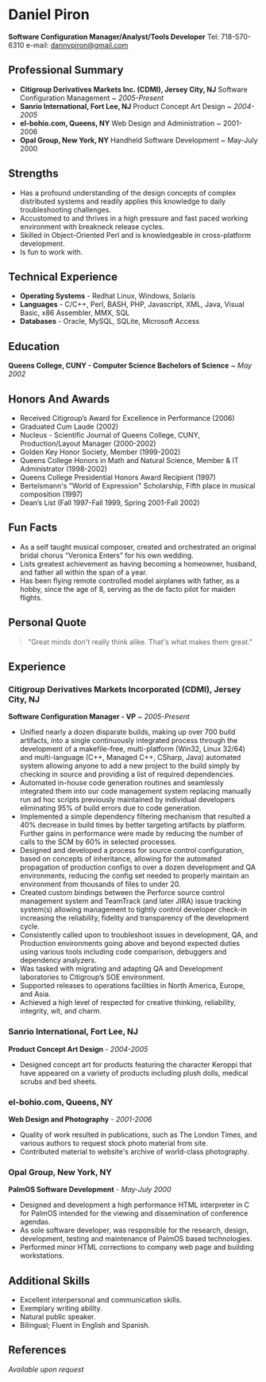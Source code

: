 # Daniel Piron
**Software Configuration Manager/Analyst/Tools Developer**
Tel: 718-570-6310
e-mail: dannypiron@gmail.com

## Professional Summary
* **Citigroup Derivatives Markets Inc. (CDMI), Jersey City, NJ**
  Software Configuration Management ~ *2005-Present*
* **Sanrio International, Fort Lee, NJ**
  Product Concept Art Design ~ *2004-2005*
* **el-bohio.com, Queens, NY**
  Web Design and Administration ~ 2001-2006
* **Opal Group, New York, NY**
  Handheld Software Development ~ May-July 2000

## Strengths
* Has a profound understanding of the design concepts of complex distributed systems and readily applies this knowledge to daily troubleshooting challenges.
* Accustomed to and thrives in a high pressure and fast paced working environment with breakneck release cycles.
* Skilled in Object-Oriented Perl and is knowledgeable in cross-platform development.
* Is fun to work with.

## Technical Experience

* **Operating Systems** - Redhat Linux, Windows, Solaris
* **Languages** - C/C++, Perl, BASH, PHP, Javascript, XML, Java, Visual Basic, x86 Assembler, MMX, SQL
* **Databases** - Oracle, MySQL, SQLite, Microsoft Access

## Education
**Queens College, CUNY - Computer Science Bachelors of Science** ~ *May 2002*

## Honors And Awards
* Received Citigroup’s Award for Excellence in Performance (2006)
* Graduated Cum Laude (2002)
* Nucleus - Scientific Journal of Queens College, CUNY, Production/Layout Manager (2000-2002)
* Golden Key Honor Society, Member (1999-2002)
* Queens College Honors in Math and Natural Science, Member & IT Administrator (1998-2002)
* Queens College Presidential Honors Award Recipient (1997)
* Bertelsmann's "World of Expression" Scholarship, Fifth place in musical composition (1997)
* Dean’s List (Fall 1997-Fall 1999, Spring 2001-Fall 2002)

## Fun Facts
* As a self taught musical composer, created and orchestrated an original bridal chorus “Veronica Enters” for his own wedding.
* Lists greatest achievement as having becoming a homeowner, husband, and father all within the span of a year.
* Has been flying remote controlled model airplanes with father, as a hobby, since the age of 8, serving as the de facto pilot for maiden flights.

## Personal Quote
> "Great minds don't really think alike. That's what makes them great."

## Experience
### Citigroup Derivatives Markets Incorporated (CDMI), Jersey City, NJ
**Software Configuration Manager - VP** ~ *2005-Present*

* Unified nearly a dozen disparate builds, making up over 700 build artifacts, into a single continuously integrated process through the development of a makefile-free, multi-platform (Win32, Linux 32/64) and multi-language (C++, Managed C++, CSharp, Java) automated system allowing anyone to add a new project to the build simply by checking in source and providing a list of required dependencies.
* Automated in-house code generation routines and seamlessly integrated them into our code management system replacing manually run ad hoc scripts previously maintained by individual developers eliminating 95% of build errors due to code generation.
* Implemented a simple dependency filtering mechanism that  resulted a 40% decrease in build times by better targeting artifacts by platform. Further gains in performance were made by reducing the number of calls to the SCM by 60% in selected processes.
* Designed and developed a process for source control configuration, based on concepts of inheritance, allowing for the automated propagation of production configs to over a dozen development and QA environments, reducing the config set needed to properly maintain an environment from thousands of files to under 20.
* Created custom bindings between the Perforce source control management system and TeamTrack (and later JIRA) issue tracking system(s) allowing management to tightly control developer check-in increasing the reliability, fidelity and transparency of the development cycle.
* Consistently called upon to troubleshoot issues in development, QA, and Production environments going above and beyond expected duties using various tools including code comparison, debuggers and dependency analyzers.
* Was tasked with migrating and adapting QA and Development laboratories to Citigroup’s SOE environment.
* Supported releases to operations facilities in North America, Europe, and Asia.
* Achieved a high level of respected for creative thinking, reliability, integrity, wit, and charm.

### Sanrio International, Fort Lee, NJ
**Product Concept Art Design** - *2004-2005*

* Designed concept art for products featuring the character Keroppi that have appeared on a variety of products including plush dolls, medical scrubs and bed sheets.

### el-bohio.com, Queens, NY
**Web Design and Photography** - *2001-2006*

* Quality of work resulted in publications, such as The London Times, and various authors to request stock photo material from site.
* Contributed material to website's archive of world-class photography.

### Opal Group, New York, NY
**PalmOS Software Development** - *May-July 2000*

* Designed and development a high performance HTML interpreter in C for PalmOS intended for the viewing and dissemination of conference agendas.
* As sole software developer, was responsible for the research, design, development, testing and maintenance of PalmOS based technologies.
* Performed minor HTML corrections to company web page and building workstations.

## Additional Skills
* Excellent interpersonal and communication skills.
* Exemplary writing ability.
* Natural public speaker.
* Bilingual; Fluent in English and Spanish.

## References
*Available upon request*
